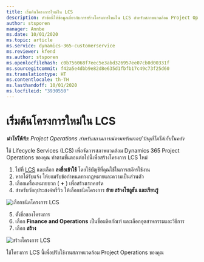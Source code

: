 ```yaml
---
title: เริ่มต้นโครงการใหม่ใน LCS
description: หัวข้อนี้ให้ข้อมูลเกี่ยวกับการสร้างโครงการใหม่ใน LCS สำหรับสภาพแวดล้อม Project Operations ของคุณ
author: stsporen
manager: Annbe
ms.date: 10/01/2020
ms.topic: article
ms.service: dynamics-365-customerservice
ms.reviewer: kfend
ms.author: stsporen
ms.openlocfilehash: c0b756068f7eec5e3abd326957ee07cb0d00331f
ms.sourcegitcommit: f42a5e4dbb9e82d8e635d1fbfb17c49c73f25d60
ms.translationtype: HT
ms.contentlocale: th-TH
ms.lasthandoff: 10/01/2020
ms.locfileid: "3930550"
---
```

# <a name="start-a-new-project-in-lcs"></a>เริ่มต้นโครงการใหม่ใน LCS

_**นำไปใช้กับ:** Project Operations สำหรับสถานการณ์ตามทรัพยากร/วัสดุที่ไม่ได้เก็บในคลัง_

ใช้ Lifecycle Services (LCS) เพื่อจัดการสภาพแวดล้อม Dynamics 365 Project Operations ของคุณ ทำตามขั้นตอนต่อไปนี้เพื่อสร้างโครงการ LCS ใหม่

1. ไปที่ [LCS](https://lcs.dynamics.com/Logon/Index) และเลือก **ลงชื่อเข้าใช้** โดยใช้บัญชีที่คุณใช้ในการสมัครใช้งาน
2. หากได้รับแจ้ง ให้ยอมรับข้อกำหนดทางกฎหมายและความเป็นส่วนตัว
3. เลือกเครื่องหมายบวก ( **+** ) เพื่อสร้างเรกคอร์ด
4. สำหรับวัตถุประสงค์พรีวิว ให้เลือกชนิดโครงการ **ย้าย สร้างโซลูชัน และเรียนรู้**

  ![เลือกชนิดโครงการ LCS](./media/create-lcs-1.png)

5. ตั้งชื่อของโครงการ 
6. เลือก **Finance and Operations** เป็นชื่อผลิตภัณฑ์ และเลือกอุตสาหกรรมและวิธีการ 
7. เลือก **สร้าง**

![สร้างโครงการ LCS](./media/create-lcs-2.png)

ใช้โครงการ LCS นี้เพื่อปรับใช้งานสภาพแวดล้อม Project Operations ของคุณ

